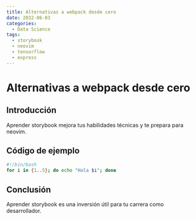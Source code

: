 ```yaml
---
title: Alternativas a webpack desde cero
date: 2032-06-03
categories:
  - Data Science
tags:
  - storybook
  - neovim
  - tensorflow
  - express
---
```


# Alternativas a webpack desde cero

## Introducción

Aprender storybook mejora tus habilidades técnicas y te prepara para neovim.

## Código de ejemplo

```bash
#!/bin/bash
for i in {1..5}; do echo "Hola $i"; done
```

## Conclusión

Aprender storybook es una inversión útil para tu carrera como desarrollador.